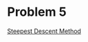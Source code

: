 # Problem 5
[Steepest Descent Method](https://tannerwheeler.github.io/math4610/softwareManual/hw5/steepDes)

